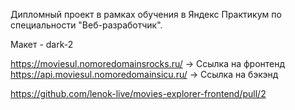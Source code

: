 Дипломный проект в рамках обучения в Яндекс Практикум по специальности "Веб-разработчик".

Макет - dark-2

https://moviesul.nomoredomainsrocks.ru/ -> Ссылка на фронтенд
https://api.moviesul.nomoredomainsicu.ru/ -> Ссылка на бэкэнд

https://github.com/lenok-live/movies-explorer-frontend/pull/2
